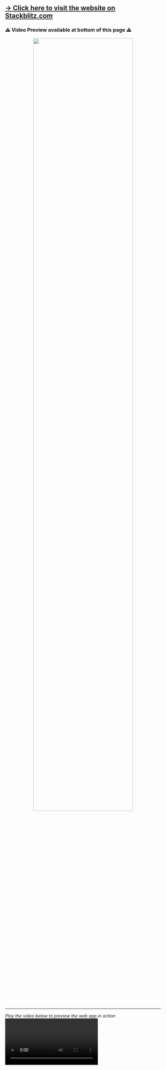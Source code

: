 <a href="https://stackblitz.com/edit/angular-material-drag-and-drop-table"><h2>&#8594; Click here to visit the website on Stackblitz.com</h2></a>
<h3>&#9888; Video Preview available at bottom of this page &#9888;</h3>
<p align="center">
  <img  src="https://storage.googleapis.com/static-images-703/capital-one-collage.png" width="80%"/>
</p>
<hr>
<i>Play the video below to preview the web app in action</i>
<video controls loop src="https://user-images.githubusercontent.com/28457425/161944599-c488e800-21a7-4607-a5bd-59ac5d5c27b1.mp4" controls></video>
